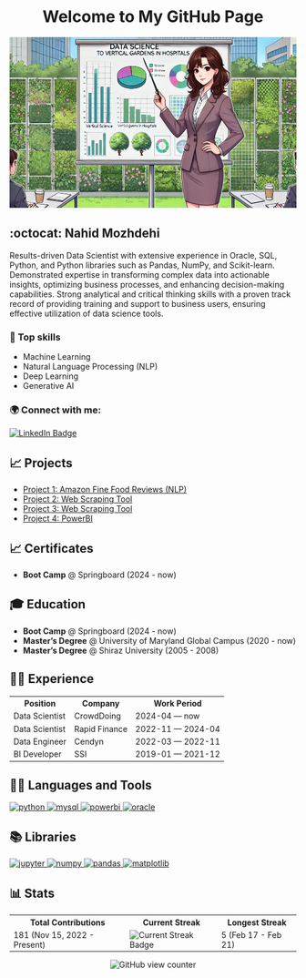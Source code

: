 <!DOCTYPE html>
<html lang="en">
<head>
    <meta charset="UTF-8">
    <meta name="viewport" content="width=device-width, initial-scale=1.0">
    <h1><b><div align="center">Welcome to My GitHub Page</div></b></h1>
</head>
<body>
        
<div align="center">
  <img src="https://github.com/namozhdehi/Image/blob/main/VG.webp" alt="Data Science" width="600" height="300" >
</div>

<h2>:octocat: Nahid Mozhdehi</h2>
<p>
  Results-driven Data Scientist with extensive experience in Oracle, SQL, Python, and Python libraries such as Pandas, NumPy, and Scikit-learn. Demonstrated expertise in transforming complex data into actionable insights, optimizing business processes, and enhancing decision-making capabilities. Strong analytical and critical thinking skills with a proven track record of providing training and support to business users, ensuring effective utilization of data science tools.
</p>

<h3>💎 Top skills</h3>
<ul>
  <li>Machine Learning</li>
  <li>Natural Language Processing (NLP)</li>
  <li>Deep Learning</li>
  <li>Generative AI</li>
</ul>

<h3>🌍 Connect with me:</h3>
<p>
  <a href="https://www.linkedin.com/in/nahidmozhdehi">
    <img src="https://img.shields.io/badge/LinkedIn-Connect-blue" alt="LinkedIn Badge">
  </a>
</p>

<h2>📈 Projects</h2>
<ul>
  <li><a href="https://github.com/namozhdehi/Amazon-Fine-Food-Reviews">Project 1: Amazon Fine Food Reviews (NLP)</a></li>
  <li><a href="https://github.com/YOUR_USERNAME/PROJECT_NAME">Project 2: Web Scraping Tool</a></li>
  <li><a href="https://github.com/YOUR_USERNAME/PROJECT_NAME">Project 3: Web Scraping Tool</a></li>
  <li><a href="https://github.com/namozhdehi/PowerBI">Project 4: PowerBI</a></li>
</ul>

<h2>📈 Certificates</h2>
<ul>
  <li><strong>Boot Camp</strong> @ Springboard (2024 - now)</li>
</ul>

<h2>🎓 Education</h2>
<ul>
  <li><strong>Boot Camp</strong> @ Springboard (2024 - now)</li>
  <li><strong>Master’s Degree</strong> @ University of Maryland Global Campus (2020 - now)</li>
  <li><strong>Master’s Degree</strong> @ Shiraz University (2005 - 2008)</li>
</ul>

<h2>🧑‍💻 Experience</h2>
<table>
  <tr>
    <th>Position</th>
    <th>Company</th>
    <th>Work Period</th>
  </tr>
  <tr>
    <td>Data Scientist</td>
    <td>CrowdDoing</td>
    <td>2024-04 — now</td>
  </tr>
  <tr>
    <td>Data Scientist</td>
    <td>Rapid Finance</td>
    <td>2022-11 — 2024-04</td>
  </tr>
  <tr>
    <td>Data Engineer</td>
    <td>Cendyn</td>
    <td>2022-03 — 2022-11</td>
  </tr>
  <tr>
    <td>BI Developer</td>
    <td>SSI</td>
    <td>2019-01 — 2021-12</td>
  </tr>
</table>

<h2>👩‍💻 Languages and Tools</h2>
<p align="left">
  <a href="https://www.python.org/" target="_blank">
    <img src="https://cdn.jsdelivr.net/gh/devicons/devicon/icons/python/python-original.svg" alt="python" width="40" height="40"/> 
  </a>
  <a href="https://www.mysql.com/" target="_blank"> 
    <img src="https://cdn.jsdelivr.net/gh/devicons/devicon/icons/mysql/mysql-original.svg" alt="mysql" width="40" height="40"/> 
  </a>
  <a href="https://powerbi.microsoft.com/" target="_blank"> 
    <img src="https://upload.wikimedia.org/wikipedia/commons/c/cf/New_Power_BI_Logo.svg" alt="powerbi" width="40" height="40"/> 
  </a>
  <a href="https://www.oracle.com/" target="_blank"> 
    <img src="https://cdn.jsdelivr.net/gh/devicons/devicon/icons/oracle/oracle-original.svg" alt="oracle" width="40" height="40"/> 
  </a>
</p>

<h2>📚 Libraries</h2>
<p align="left">
  <a href="https://jupyter.org/" target="_blank">
    <img src="https://cdn.jsdelivr.net/gh/devicons/devicon/icons/jupyter/jupyter-original-wordmark.svg" alt="jupyter" width="40" height="40"/>
  </a>
  <a href="https://numpy.org/" target="_blank">
    <img src="https://cdn.jsdelivr.net/gh/devicons/devicon/icons/numpy/numpy-original.svg" alt="numpy" width="40" height="40"/>
  </a>
  <a href="https://pandas.pydata.org/" target="_blank">
    <img src="https://cdn.jsdelivr.net/gh/devicons/devicon/icons/pandas/pandas-original.svg" alt="pandas" width="40" height="40"/>
  </a>
  <a href="https://matplotlib.org/" target="_blank">
    <img src="https://upload.wikimedia.org/wikipedia/commons/8/84/Matplotlib_icon.svg" alt="matplotlib" width="40" height="40"/>
  </a>
</p>

<h2>📊 Stats</h2>
<table>
  <tr>
    <th>Total Contributions</th>
    <th>Current Streak</th>
    <th>Longest Streak</th>
  </tr>
  <tr>
    <td>181 (Nov 15, 2022 - Present)</td>
    <td><img src="https://img.shields.io/badge/Current_Streak-0-orange?style=for-the-badge&logo=fire&logoColor=orange" alt="Current Streak Badge"></td>
    <td>5 (Feb 17 - Feb 21)</td>
  </tr>
</table>

<!-- Page View Counter -->
<p align="center">
    <img src="https://komarev.com/ghpvc/?username=namozhdehi&color=green" alt="GitHub view counter">
</p>
</body>
</html>



<!--
<div align="center">
  <img src="https://files.oaiusercontent.com/file-ykPQaigMSyug9vIBbvfmmm93?se=2024-09-17T21%3A55%3A13Z&sp=r&sv=2024-08-04&sr=b&rscc=max-age%3D299%2C%20immutable%2C%20private&rscd=attachment%3B%20filename%3Dimage.png&sig=NhZE/kQp9g3erKm3GtLn5a9bgLg/olmFIINx4dEqEpo%3D" alt="Data Science" width="600" height="300" >
</div>
https://files.oaiusercontent.com/file-EG17ZtsbUsU8tlforJ44GLfP?se=2024-09-17T22%3A00%3A00Z&sp=r&sv=2024-08-04&sr=b&rscc=max-age%3D299%2C%20immutable%2C%20private&rscd=attachment%3B%20filename%3DGitHub2.png&sig=BbTdJW/9NAsrKRvHV2OtITw4wvQPjvFgu3ZBdD8kFOE%3D
https://files.oaiusercontent.com/file-c2H3trmZJAyM0uxHEb1NXUNp?se=2024-09-17T22%3A02%3A24Z&sp=r&sv=2024-08-04&sr=b&rscc=max-age%3D299%2C%20immutable%2C%20private&rscd=attachment%3B%20filename%3Dimage.png&sig=M4vtGsnpuaO9Wi/miDEKlk%2BsIAOY02cS/l9BXMPrI1w%3D
https://files.oaiusercontent.com/file-ztwPBCaemHBMKCcaRSPYYWuT?se=2024-09-17T22%3A03%3A03Z&sp=r&sv=2024-08-04&sr=b&rscc=max-age%3D299%2C%20immutable%2C%20private&rscd=attachment%3B%20filename%3Dimage.png&sig=0y3OagrMLM5vvMc2pSg0DDkKkTFB8C7ItxfpZ7CNrKU%3D
https://files.oaiusercontent.com/file-R54wqNDKhebgoVTOjqXWdp2r?se=2024-09-17T22%3A04%3A06Z&sp=r&sv=2024-08-04&sr=b&rscc=max-age%3D299%2C%20immutable%2C%20private&rscd=attachment%3B%20filename%3Dimage.png&sig=Clr7/IQ%2BIKHy0Y15jxs/oi4hvZc5UG3ORwoC9fKgioU%3D

https://files.oaiusercontent.com/file-3zLzgFuGP6NUvUBfPyowXHFH?se=2024-09-17T22%3A04%3A31Z&sp=r&sv=2024-08-04&sr=b&rscc=max-age%3D604800%2C%20immutable%2C%20private&rscd=attachment%3B%20filename%3Dfb63da40-3546-4d75-93c7-a65d086f9d18.webp&sig=nyXoLDyOQm2DhUusjkkuxfmK8WkBA/Alz9ot40qVuZw%3D
https://files.oaiusercontent.com/file-SAEa1Eh4YBzSMykw1SgGun6h?se=2024-09-17T22%3A02%3A51Z&sp=r&sv=2024-08-04&sr=b&rscc=max-age%3D604800%2C%20immutable%2C%20private&rscd=attachment%3B%20filename%3D406dcd77-7081-4333-bcb9-b5a91465687a.webp&sig=i103qPcqZzMSbYVRc6mWnYN8pIyQaUY/wHjcL4Ht/kA%3D
https://files.oaiusercontent.com/file-3rZWUjklSn0XH0y7KolUqiqa?se=2024-09-17T21%3A58%3A21Z&sp=r&sv=2024-08-04&sr=b&rscc=max-age%3D604800%2C%20immutable%2C%20private&rscd=attachment%3B%20filename%3D0402aee5-60d1-4e53-949e-497b821dd4a0.webp&sig=LP68i2Kq2v7mlkbC5zGLE8HPktHuhY8zNB%2B/W7WH5cA%3D
https://files.oaiusercontent.com/file-ex5d9urBQ1UUjz3FMcdMHb9O?se=2024-09-17T22%3A00%3A26Z&sp=r&sv=2024-08-04&sr=b&rscc=max-age%3D604800%2C%20immutable%2C%20private&rscd=attachment%3B%20filename%3D30da56ff-a6c4-41ba-ac0b-2934b508de5a.webp&sig=V2L1StJ%2BCed1iBpKHe5nXmo2jgrE2sB7bKD5X7epp7g%3D

-->
